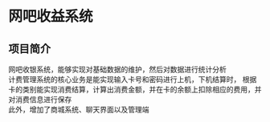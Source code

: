 # 网吧收益系统  
## 项目简介  
网吧收银系统，能够实现对基础数据的维护，然后对数据进行统计分析  
计费管理系统的核心业务是能实现输入卡号和密码进行上机，下机结算时， 
根据卡的类别能实现消费结算，计算出消费金额，并在卡的余额上扣除相应的费用，并对消费信息进行保存    
此外，增加了商城系统、聊天界面以及管理端
